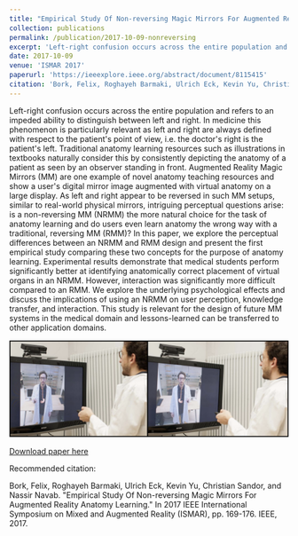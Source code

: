 ```yaml
---
title: "Empirical Study Of Non-reversing Magic Mirrors For Augmented Reality Anatomy Learning"
collection: publications
permalink: /publication/2017-10-09-nonreversing
excerpt: 'Left-right confusion occurs across the entire population and refers to an impeded ability to distinguish between left and right. In medicine this phenomenon is particularly relevant as left and right are always defined with respect to the patient\'s point of view, i.e. the doctor\'s right is the patient's left. Traditional anatomy learning resources such as illustrations in textbooks naturally consider this by consistently depicting the anatomy of a patient as seen by an observer standing in front. Augmented Reality Magic Mirrors (MM) are one example of novel anatomy teaching resources and show a user\'s digital mirror image augmented with virtual anatomy on a large display. As left and right appear to be reversed in such MM setups, similar to real-world physical mirrors, intriguing perceptual questions arise: is a non-reversing MM (NRMM) the more natural choice for the task of anatomy learning and do users even learn anatomy …'
date: 2017-10-09
venue: 'ISMAR 2017'
paperurl: 'https://ieeexplore.ieee.org/abstract/document/8115415'
citation: 'Bork, Felix, Roghayeh Barmaki, Ulrich Eck, Kevin Yu, Christian Sandor, and Nassir Navab. "Empirical Study Of Non-reversing Magic Mirrors For Augmented Reality Anatomy Learning." In 2017 IEEE International Symposium on Mixed and Augmented Reality (ISMAR), pp. 169-176. IEEE, 2017.'
---
```

Left-right confusion occurs across the entire population and refers to an impeded ability to distinguish between left and right. In medicine this phenomenon is particularly relevant as left and right are always defined with respect to the patient's point of view, i.e. the doctor's right is the patient's left. Traditional anatomy learning resources such as illustrations in textbooks naturally consider this by consistently depicting the anatomy of a patient as seen by an observer standing in front. Augmented Reality Magic Mirrors (MM) are one example of novel anatomy teaching resources and show a user's digital mirror image augmented with virtual anatomy on a large display. As left and right appear to be reversed in such MM setups, similar to real-world physical mirrors, intriguing perceptual questions arise: is a non-reversing MM (NRMM) the more natural choice for the task of anatomy learning and do users even learn anatomy the wrong way with a traditional, reversing MM (RMM)? In this paper, we explore the perceptual differences between an NRMM and RMM design and present the first empirical study comparing these two concepts for the purpose of anatomy learning. Experimental results demonstrate that medical students perform significantly better at identifying anatomically correct placement of virtual organs in an NRMM. However, interaction was significantly more difficult compared to an RMM. We explore the underlying psychological effects and discuss the implications of using an NRMM on user perception, knowledge transfer, and interaction. This study is relevant for the design of future MM systems in the medical domain and lessons-learned can be transferred to other application domains.

![Teaser](images/nonreversingTeaser.png)

[Download paper here](https://ieeexplore.ieee.org/stamp/stamp.jsp?arnumber=8115415)


Recommended citation: 

Bork, Felix, Roghayeh Barmaki, Ulrich Eck, Kevin Yu, Christian Sandor, and Nassir Navab. "Empirical Study Of Non-reversing Magic Mirrors For Augmented Reality Anatomy Learning." In 2017 IEEE International Symposium on Mixed and Augmented Reality (ISMAR), pp. 169-176. IEEE, 2017.